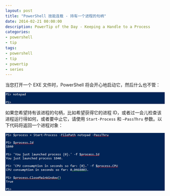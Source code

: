 ```yaml
---
layout: post
title: "PowerShell 技能连载 - 持有一个进程的句柄"
date: 2014-02-21 00:00:00
description: PowerTip of the Day - Keeping a Handle to a Process
categories:
- powershell
- tip
tags:
- powershell
- tip
- powertip
- series
---
```

当您打开一个 EXE 文件时，PowerShell 将会开心地启动它，然后什么也不管：

![](/img/2014-02-21-keeping-a-handle-to-a-process-001.png)

如果您希望持有该进程的句柄，比如希望获得它的进程 ID，或者过一会儿检查该进程运行得如何，或者要中止它，请使用 `Start-Process` 和 `–PassThru` 参数。以下代码将返回一个进程对象：

![](/img/2014-02-21-keeping-a-handle-to-a-process-002.png)

<!--本文国际来源：[Keeping a Handle to a Process](http://community.idera.com/powershell/powertips/b/tips/posts/keeping-a-handle-to-a-process)-->
